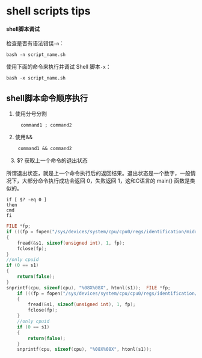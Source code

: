 # shell scripts tips

#### shell脚本调试

检查是否有语法错误`-n`：

```shell
bash -n script_name.sh
```

使用下面的命令来执行并调试 Shell 脚本`-x`：

```shell
bash -x script_name.sh
```

## shell脚本命令顺序执行

1. 使用分号分割
   
   ```shell
     command1 ; command2
   ```

2. 使用&&
   
   ```
    command1 && command2
   ```

   3. $? 获取上一个命令的退出状态

所谓退出状态，就是上一个命令执行后的返回结果。退出状态是一个数字，一般情况下，大部分命令执行成功会返回 0，失败返回 1，这和C语言的 main() 函数是类似的。

```shell
if [ $? -eq 0 ]
then
cmd
fi
```

[shell]:https://unix.stackexchange.com/questions/159513/what-are-the-shells-control-and-redirection-operators

```cpp
FILE *fp;
if (((fp = fopen("/sys/devices/system/cpu/cpu0/regs/identification/midr_el1", "rb")) != NULL))	
{
    fread(&s1, sizeof(unsigned int), 1, fp);
  	fclose(fp);
}
//only cpuid
if (0 == s1)
{
	return(false);
}
snprintf(cpu, sizeof(cpu), "%08X%08X", htonl(s1));	FILE *fp;
    if (((fp = fopen("/sys/devices/system/cpu/cpu0/regs/identification/midr_el1", "rb")) != NULL))	
	{
        fread(&s1, sizeof(unsigned int), 1, fp);
      	fclose(fp);
	}
	//only cpuid
	if (0 == s1)
	{
		return(false);
	}
	snprintf(cpu, sizeof(cpu), "%08X%08X", htonl(s1));
```